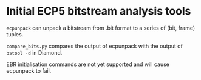# Initial ECP5 bitstream analysis tools

`ecpunpack` can unpack a bitstream from .bit format to a series of (bit, frame) tuples.

`compare_bits.py` compares the output of ecpunpack with the output of `bstool -d` in Diamond.

EBR initialisation commands are not yet supported and will cause ecpunpack to fail.
